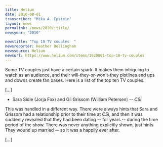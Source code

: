 ```yaml
---
title: Helium
date: 2010-08-01
transcriber: "Mika A. Epstein"
layout: news
permalink: /news/2010/:title/
newsyear: "2010"

newstitle: "Top 10 TV couples  "
newsreporter: Heather Bellingham
newssource: Helium
newsurl: https://www.helium.com/items/1920801-top-10-tv-couples
---
```


Some TV couples just have a certain spark. It makes them intriguing to watch as an audience, and their will-they-or-won't-they plotlines and ups and downs create fan bases. Here is a list of the top ten TV couples.

[...]

- Sara Sidle (Jorja Fox) and Gil Grissom (William Petersen) -- *CSI*

This was handled in a different way. There were always hints that Sara and Grissom had a relationship prior to their time at *CSI*, and then it was suddenly revealed that they had been dating -- for years -- during the time period of the show. There was never anything explicitly shown, just hints. They wound up married -- so it was a happily ever after.

[...]
